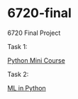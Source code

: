 # 6720-final

6720 Final Project

Task 1:

[Python Mini Course](https://pmachinelearningmastery.com/python-machine-learning-mini-course/)

Task 2:

[ML in Python](https://machinelearningmastery.com/machine-learning-in-python-step-by-step/)